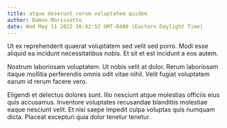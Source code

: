 ```yaml
---
title: atque deserunt rerum voluptatem quidem
author: Damon Morissette
date: Wed May 11 2022 16:42:52 GMT-0400 (Eastern Daylight Time)
---
```

Ut ex reprehenderit quaerat voluptatem sed velit sed porro. Modi esse aliquid ea incidunt necessitatibus nobis. Et sit et est incidunt a eos autem.

 Nostrum laboriosam voluptatem. Ut nobis velit at dolor. Rerum laboriosam itaque mollitia perferendis omnis odit vitae nihil. Velit fugiat voluptatem earum id rerum facere vero.

 Eligendi et delectus dolores sunt. Illo nesciunt atque molestias officiis eius quis accusamus. Inventore voluptates recusandae blanditiis molestiae eaque nesciunt velit. Et nisi saepe impedit culpa voluptas quis numquam dicta. Placeat excepturi quia dolor tenetur tenetur.